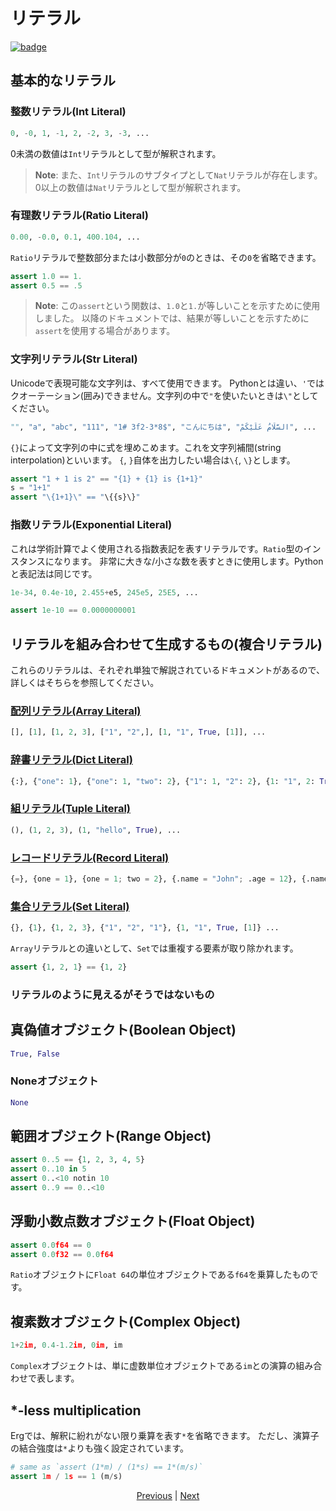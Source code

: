 # リテラル

[![badge](https://img.shields.io/endpoint.svg?url=https%3A%2F%2Fgezf7g7pd5.execute-api.ap-northeast-1.amazonaws.com%2Fdefault%2Fsource_up_to_date%3Fowner%3Derg-lang%26repos%3Derg%26ref%3Dmain%26path%3Ddoc/EN/syntax/01_literal.md%26commit_hash%3D51de3c9d5a9074241f55c043b9951b384836b258)](https://gezf7g7pd5.execute-api.ap-northeast-1.amazonaws.com/default/source_up_to_date?owner=erg-lang&repos=erg&ref=main&path=doc/EN/syntax/01_literal.md&commit_hash=51de3c9d5a9074241f55c043b9951b384836b258)

## 基本的なリテラル

### 整数リテラル(Int Literal)

```python
0, -0, 1, -1, 2, -2, 3, -3, ...
```
0未満の数値は`Int`リテラルとして型が解釈されます。

> __Note__: また、`Int`リテラルのサブタイプとして`Nat`リテラルが存在します。
> 0以上の数値は`Nat`リテラルとして型が解釈されます。

### 有理数リテラル(Ratio Literal)

```python
0.00, -0.0, 0.1, 400.104, ...
```

`Ratio`リテラルで整数部分または小数部分が`0`のときは、その`0`を省略できます。

```python
assert 1.0 == 1.
assert 0.5 == .5
```

> __Note__: この`assert`という関数は、`1.0`と`1.`が等しいことを示すために使用しました。
> 以降のドキュメントでは、結果が等しいことを示すために`assert`を使用する場合があります。

### 文字列リテラル(Str Literal)

Unicodeで表現可能な文字列は、すべて使用できます。
Pythonとは違い、`'`ではクオーテーション(囲み)できません。文字列の中で`"`を使いたいときは`\"`としてください。

```python
"", "a", "abc", "111", "1# 3f2-3*8$", "こんにちは", "السَّلَامُ عَلَيْكُمْ", ...
```

`{}`によって文字列の中に式を埋めこめます。これを文字列補間(string interpolation)といいます。
`{`, `}`自体を出力したい場合は`\{`, `\}`とします。

```python
assert "1 + 1 is 2" == "{1} + {1} is {1+1}"
s = "1+1"
assert "\{1+1}\" == "\{{s}\}"
```

### 指数リテラル(Exponential Literal)

これは学術計算でよく使用される指数表記を表すリテラルです。`Ratio`型のインスタンスになります。
非常に大きな/小さな数を表すときに使用します。Pythonと表記法は同じです。

```python
1e-34, 0.4e-10, 2.455+e5, 245e5, 25E5, ...
```

```python
assert 1e-10 == 0.0000000001
```

## リテラルを組み合わせて生成するもの(複合リテラル)

これらのリテラルは、それぞれ単独で解説されているドキュメントがあるので、詳しくはそちらを参照してください。

### [配列リテラル(Array Literal)](./10_array.md)

```python
[], [1], [1, 2, 3], ["1", "2",], [1, "1", True, [1]], ...
```

### [辞書リテラル(Dict Literal)](./11_dict.md)

```python
{:}, {"one": 1}, {"one": 1, "two": 2}, {"1": 1, "2": 2}, {1: "1", 2: True, "three": [1]}, ...
```

### [組リテラル(Tuple Literal)](./12_tuple.md)

```python
(), (1, 2, 3), (1, "hello", True), ...
```

### [レコードリテラル(Record Literal)](./13_record.md)

```python
{=}, {one = 1}, {one = 1; two = 2}, {.name = "John"; .age = 12}, {.name = Str; .age = Nat}, ...
```

### [集合リテラル(Set Literal)](./14_set.md)

```python
{}, {1}, {1, 2, 3}, {"1", "2", "1"}, {1, "1", True, [1]} ...
```

`Array`リテラルとの違いとして、`Set`では重複する要素が取り除かれます。

```python
assert {1, 2, 1} == {1, 2}
```

### リテラルのように見えるがそうではないもの

## 真偽値オブジェクト(Boolean Object)

```python
True, False
```

### Noneオブジェクト

```python
None
```

## 範囲オブジェクト(Range Object)

```python
assert 0..5 == {1, 2, 3, 4, 5}
assert 0..10 in 5
assert 0..<10 notin 10
assert 0..9 == 0..<10
```

## 浮動小数点数オブジェクト(Float Object)

```python
assert 0.0f64 == 0
assert 0.0f32 == 0.0f64
```

`Ratio`オブジェクトに`Float 64`の単位オブジェクトである`f64`を乗算したものです。

## 複素数オブジェクト(Complex Object)

```python
1+2im, 0.4-1.2im, 0im, im
```

`Complex`オブジェクトは、単に虚数単位オブジェクトである`im`との演算の組み合わせで表します。

## *-less multiplication

Ergでは、解釈に紛れがない限り乗算を表す`*`を省略できます。
ただし、演算子の結合強度は`*`よりも強く設定されています。

```python
# same as `assert (1*m) / (1*s) == 1*(m/s)`
assert 1m / 1s == 1 (m/s)
```

<p align='center'>
    <a href='./00_basic.md'>Previous</a> | <a href='./02_name.md'>Next</a>
</p>
